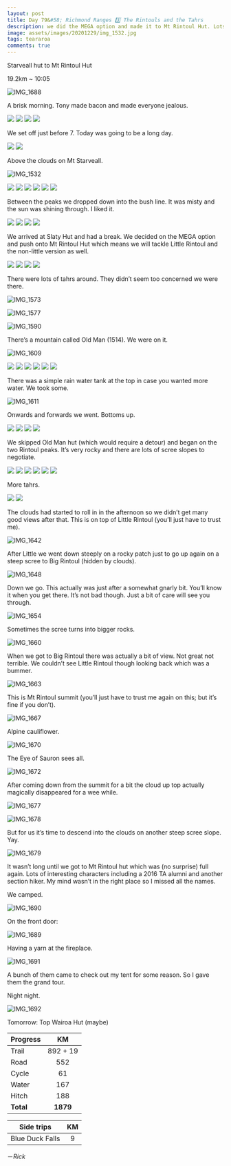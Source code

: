 ```yaml
---
layout: post
title: Day 79&#58; Richmond Ranges 3️⃣ The Rintouls and the Tahrs
description: we did the MEGA option and made it to Mt Rintoul Hut. Lots of Tahrs on the ridges. Didn’t get good views though. Darn it. 
image: assets/images/20201229/img_1532.jpg
tags: teararoa
comments: true
---
```


Starveall hut to Mt Rintoul Hut

19.2km ~ 10:05

![IMG_1688](/assets/images/20201229/img_1688.jpg)

A brisk morning. Tony made bacon and made everyone jealous. 

<div class="gallery" data-columns="2">
  <img src="/assets/images/20201229/img_1511.jpg">
  <img src="/assets/images/20201229/img_1513.jpg">
  <img src="/assets/images/20201229/img_1516.jpg">
  <img src="/assets/images/20201229/img_1517.jpg">
</div>

We set off just before 7. Today was going to be a long day. 

<div class="gallery" data-columns="2">
  <img src="/assets/images/20201229/img_1519.jpg">
  <img src="/assets/images/20201229/img_1529.jpg">
</div>

Above the clouds on Mt Starveall.

![IMG_1532](/assets/images/20201229/img_1532.jpg)

<div class="gallery" data-columns="2">
  <img src="/assets/images/20201229/img_1540.jpg">
  <img src="/assets/images/20201229/img_1542.jpg">
  <img src="/assets/images/20201229/img_1543.jpg">
  <img src="/assets/images/20201229/img_1544.jpg">
  <img src="/assets/images/20201229/img_1545.jpg">
  <img src="/assets/images/20201229/img_1546.jpg">
</div>

Between the peaks we dropped down into the bush line. It was misty and the sun was shining through. I liked it. 

<div class="gallery" data-columns="2">
  <img src="/assets/images/20201229/img_1550.jpg">
  <img src="/assets/images/20201229/img_1551.jpg">
  <img src="/assets/images/20201229/img_1556.jpg">
  <img src="/assets/images/20201229/img_1561.jpg">
</div>

We arrived at Slaty Hut and had a break. We decided on the MEGA option and push onto Mt Rintoul Hut which means we will tackle Little Rintoul and the non-little version as well. 

<div class="gallery" data-columns="2">
  <img src="/assets/images/20201229/img_1564.jpg">
  <img src="/assets/images/20201229/img_1567.jpg">
  <img src="/assets/images/20201229/img_1570.jpg">
  <img src="/assets/images/20201229/img_1571.jpg">
</div>

There were lots of tahrs around. They didn’t seem too concerned we were there. 

![IMG_1573](/assets/images/20201229/img_1573.jpg)

![IMG_1577](/assets/images/20201229/img_1577.jpg)

![IMG_1590](/assets/images/20201229/img_1590.jpg)

There’s a mountain called Old Man (1514). We were on it. 

![IMG_1609](/assets/images/20201229/img_1609.jpg)

<div class="gallery" data-columns="2">
  <img src="/assets/images/20201229/img_1581.jpg">
  <img src="/assets/images/20201229/img_1593.jpg">
  <img src="/assets/images/20201229/img_1596.jpg">
  <img src="/assets/images/20201229/img_1598.jpg">
  <img src="/assets/images/20201229/img_1600.jpg">
  <img src="/assets/images/20201229/img_1607.jpg">
</div>

There was a simple rain water tank at the top in case you wanted more water. We took some. 

![IMG_1611](/assets/images/20201229/img_1611.jpg)

Onwards and forwards we went. Bottoms up. 

<div class="gallery" data-columns="2">
  <img src="/assets/images/20201229/img_1612.jpg">
  <img src="/assets/images/20201229/img_1616.jpg">
  <img src="/assets/images/20201229/img_1617.jpg">
  <img src="/assets/images/20201229/img_1619.jpg">
</div>

We skipped Old Man hut (which would require a detour) and began on the two Rintoul peaks. It’s very rocky and there are lots of scree slopes to negotiate. 

<div class="gallery" data-columns="2">
  <img src="/assets/images/20201229/img_1621.jpg">
  <img src="/assets/images/20201229/img_1622.jpg">
  <img src="/assets/images/20201229/img_1627.jpg">
  <img src="/assets/images/20201229/img_1636.jpg">
  <img src="/assets/images/20201229/img_1640.jpg">
  <img src="/assets/images/20201229/img_1641.jpg">
</div>

More tahrs.

<div class="gallery" data-columns="2">
  <img src="/assets/images/20201229/img_1632.jpg">
  <img src="/assets/images/20201229/img_1633.jpg">
</div>

The clouds had started to roll in in the afternoon so we didn’t get many good views after that. This is on top of Little Rintoul (you’ll just have to trust me). 

![IMG_1642](/assets/images/20201229/img_1642.jpg)

After Little we went down steeply on a rocky patch just to go up again on a steep scree to Big Rintoul (hidden by clouds). 

![IMG_1648](/assets/images/20201229/img_1648.jpg)

Down we go. This actually was just after a somewhat gnarly bit. You’ll know it when you get there. It’s not bad though. Just a bit of care will see you through. 

![IMG_1654](/assets/images/20201229/img_1654.jpg)

Sometimes the scree turns into bigger rocks. 

![IMG_1660](/assets/images/20201229/img_1660.jpg)

When we got to Big Rintoul there was actually a bit of view. Not great not terrible. We couldn’t see Little Rintoul though looking back which was a bummer. 

![IMG_1663](/assets/images/20201229/img_1663.jpg)

This is Mt Rintoul summit (you’ll just have to trust me again on this; but it’s fine if you don’t).

![IMG_1667](/assets/images/20201229/img_1667.jpg)

Alpine cauliflower. 

![IMG_1670](/assets/images/20201229/img_1670.jpg)

The Eye of Sauron sees all. 

![IMG_1672](/assets/images/20201229/img_1672.jpg)

After coming down from the summit for a bit the cloud up top actually magically disappeared for a wee while. 

![IMG_1677](/assets/images/20201229/img_1677.jpg)

![IMG_1678](/assets/images/20201229/img_1678.jpg)

But for us it’s time to descend into the clouds on another steep scree slope. Yay. 

![IMG_1679](/assets/images/20201229/img_1679.jpg)

It wasn’t long until we got to Mt Rintoul hut which was (no surprise) full again. Lots of interesting characters including a 2016 TA alumni and another section hiker. My mind wasn’t in the right place so I missed all the names. 

We camped. 

![IMG_1690](/assets/images/20201229/img_1690.jpg)

On the front door:

![IMG_1689](/assets/images/20201229/img_1689.jpg)

Having a yarn at the fireplace. 

![IMG_1691](/assets/images/20201229/img_1691.jpg)

A bunch of them came to check out my tent for some reason. So I gave them the grand tour. 

Night night. 

![IMG_1692](/assets/images/20201229/img_1692.jpg)

Tomorrow: Top Wairoa Hut (maybe)

| Progress | KM |
| ---- |:----:|
| Trail | 892 + 19 |
| Road | 552 |
| Cycle | 61 |
| Water | 167 |
| Hitch | 188 |
| **Total** | **1879** |

| Side trips | KM |
| ---- |:----:|
| Blue Duck Falls | 9 |


－_Rick_